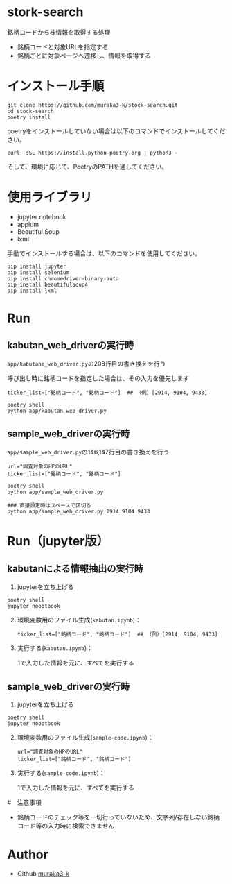 # stork-search

銘柄コードから株情報を取得する処理

- 銘柄コードと対象URLを指定する
- 銘柄ごとに対象ページへ遷移し、情報を取得する

# インストール手順
```
git clone https://github.com/muraka3-k/stock-search.git
cd stock-search
poetry install
```

poetryをインストールしていない場合は以下のコマンドでインストールしてください。
```
curl -sSL https://install.python-poetry.org | python3 -
```
そして、環境に応じて、PoetryのPATHを通してください。

# 使用ライブラリ

* jupyter notebook
* appium
* Beautiful Soup
* lxml

手動でインストールする場合は、以下のコマンドを使用してください。
```
pip install jupyter
pip install selenium
pip install chromedriver-binary-auto
pip install beautifulsoup4
pip install lxml
```

# Run
## kabutan_web_driverの実行時
`app/kabutane_web_driver.py`の208行目の書き換えを行う

呼び出し時に銘柄コードを指定した場合は、その入力を優先します

```
ticker_list=["銘柄コード", "銘柄コード"]  ## （例）[2914, 9104, 9433]
```

```
poetry shell
python app/kabutan_web_driver.py
```

## sample_web_driverの実行時
`app/sample_web_driver.py`の146,147行目の書き換えを行う
```
url="調査対象のHPのURL"
ticker_list=["銘柄コード", "銘柄コード"]
```

```
poetry shell
python app/sample_web_driver.py

### 直接設定時はスペースで区切る
python app/sample_web_driver.py 2914 9104 9433
```


# Run（jupyter版）
## kabutanによる情報抽出の実行時
1. jupyterを立ち上げる
```
poetry shell
jupyter noootbook
```
2. 環境変数用のファイル生成(`kabutan.ipynb`)：

    ```
    ticker_list=["銘柄コード", "銘柄コード"]  ## （例）[2914, 9104, 9433]
    ```

3. 実行する(`kabutan.ipynb`)：

    1で入力した情報を元に、すべてを実行する

## sample_web_driverの実行時
1. jupyterを立ち上げる
```
poetry shell
jupyter noootbook
```
2. 環境変数用のファイル生成(`sample-code.ipynb`)：

    ```
    url="調査対象のHPのURL"
    ticker_list=["銘柄コード", "銘柄コード"]
    ```

3. 実行する(`sample-code.ipynb`)：

    1で入力した情報を元に、すべてを実行する

#　注意事項
- 銘柄コードのチェック等を一切行っていないため、文字列/存在しない銘柄コード等の入力時に検索できません

# Author

* Github   [muraka3-k](https://github.com/muraka3-k)

